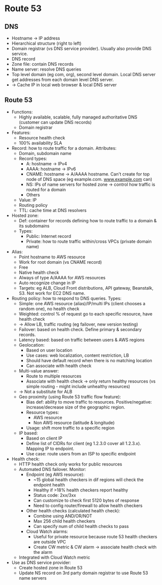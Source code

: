 # Route 53
## DNS
- Hostname -> IP address
- Hierarchical structure (right to left)
- Domain registrar (vs DNS service provider). Usually also provide DNS service.
- DNS record
- Zone file: contain DNS records
- Name server: resolve DNS queries
- Top level domain (eg com, org), second level domain. Local DNS server get addresses from each domain level DNS server.
- -> Cache IP in local web browser & local DNS server
## Route 53
- Functions:
  - Highly available, scalable, fully managed authoritative DNS (customer can update DNS records)
  - Domain registrar
- Features:
  - Resource health check
  - 100% availability SLA
- Record: how to route traffic for a domain. Attributes:
  - Domain, subdomain name
  - Record types:
    - A: hostname -> IPv4
    - AAAA: hostname -> IPv6
    - CNAME: hostname -> A/AAAA hostname. Can't create for top node of DNS space (eg example.com. www.example.com can)
    - NS: IPs of name servers for hosted zone -> control how traffic is routed for a domain
    - Others
  - Value: IP
  - Routing policy
  - TTL: cache time at DNS resolvers
- Hosted zone:
  - Def: container for records defining how to route traffic to a domain & its subdomains
  - Types:
    - Public: Internet record
    - Private: how to route traffic within/cross VPCs (private domain name)
- Alias:
  - Point hostname to AWS resource
  - Work for root domain (vs CNAME record)
  - Free
  - Native health check
  - Always of type A/AAAA for AWS resources
  - Auto recognize change in IP
  - Targets: eg ALB, Cloud Front distributions, API gateway, Beanstalk, S3. Not work for EC2 DNS name.
- Routing policy: how to respond to DNS queries. Types:
  - Simple: one AWS resource (alias)/IP/multi IPs (client chooses a random one), no health check
  - Weighted: control % of request go to each specific resource, have health check
  - -> Allow LB, traffic routing (eg failover, new version testing)
  - Failover: based on health check. Define primary & secondary records.
  - Latency based: based on traffic between users & AWS regions
  - Geolocation:
    - Based on user location
    - Use cases: web localization, content restriction, LB
    - Should have default record when there is no matching location
    - Can associate with health check
  - Multi-value answer:
    - Route to multiple resources
    - Associate with health check -> only return healthy resources (vs simple routing - might include unhealthy resources)
  - -> Not a substitute for ALB
  - Geo proximity (using Route 53 traffic flow feature):
    - Bias def: ability to move traffic to resources. Positive/negative: increase/decrease size of the geographic region.
    - Resource types:
      - AWS resource
      - Non AWS resource (latitude & longitude)
    - Usage: shift more traffic to a specific region
  - IP based:
    - Based on client IP
    - Define list of CIDRs for client (eg 1.2.3.0 cover all 1.2.3.x). Mapping IP to endpoint.
    - Use case: route users from an ISP to specific endpoint
- Health check:
  - HTTP health check only works for public resources
  - Automated DNS failover. Monitor:
    - Endpoint (eg AWS resource):
      - ~15 global health checkers in dif regions will check the endpoint health
      - Healthy if >18% health checkers report healthy
      - Status code: 2xx/3xx
      - Can customize to check first 5120 bytes of response
      - Need to config router/firewall to allow health checkers
    - Other health checks (calculated health check):
      - Combine using AND/OR/NOT
      - Max 256 child health checkers
      - Can specify num of child health checks to pass
    - Cloud Watch alarms:
      - Useful for private resource because route 53 health checkers are outside VPC
      - Create CW metric & CW alarm -> associate health check with the alarm
  - Integrated with Cloud Watch metric
- Use as DNS service provider:
  - Create hosted zone in Route 53
  - Update NS record on 3rd party domain registrar to use Route 53 name servers
